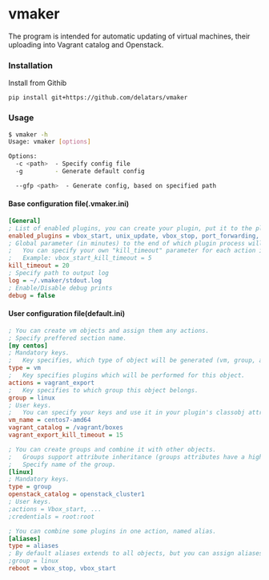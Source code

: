 # vmaker

The program is intended for automatic updating of virtual machines, their uploading into Vagrant catalog and Openstack.

### Installation

Install from Githib

    pip install git+https://github.com/delatars/vmaker
    
### Usage

```bash
$ vmaker -h
Usage: vmaker [options]

Options:
  -c <path>  - Specify config file
  -g         - Generate default config

  --gfp <path>  - Generate config, based on specified path

```

#### Base configuration file(.vmaker.ini)

```ini
[General]
; List of enabled plugins, you can create your plugin, put it to the plugins dir and enabling it here.
enabled_plugins = vbox_start, unix_update, vbox_stop, port_forwarding, test, vagrant_export
; Global parameter (in minutes) to the end of which plugin process will be terminated.
;   You can specify your own "kill_timeout" parameter for each action in vm, like <action>_kill_timeout = 10
;   Example: vbox_start_kill_timeout = 5
kill_timeout = 20
; Specify path to output log
log = ~/.vmaker/stdout.log
; Enable/Disable debug prints
debug = false
```

#### User configuration file(default.ini)

```ini
; You can create vm objects and assign them any actions.
; Specify preffered section name.
[my centos]
; Mandatory keys.
;   Key specifies, which type of object will be generated (vm, group, alias).
type = vm
;   Key specifies plugins which will be performed for this object.
actions = vagrant_export
;   Key specifies to which group this object belongs.
group = linux
; User keys.
;   You can specify your keys and use it in your plugin's classobj attributes. ex: self.vm_name
vm_name = centos7-amd64
vagrant_catalog = /vagrant/boxes
vagrant_export_kill_timeout = 15

; You can create groups and combine it with other objects.
;   Groups support attribute inheritance (groups attributes have a higher priority than vm attributes).
;   Specify name of the group.
[linux]
; Mandatory keys.
type = group
openstack_catalog = openstack_cluster1
; User keys.
;actions = Vbox_start, ...
;credentials = root:root

; You can combine some plugins in one action, named alias.
[aliases]
type = aliases
; By default aliases extends to all objects, but you can assign aliases at specific group
;group = linux
reboot = vbox_stop, vbox_start
```